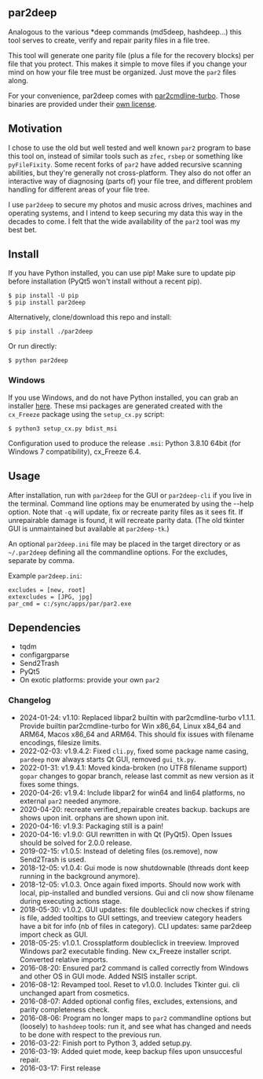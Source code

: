 ## par2deep

Analogous to the various *deep commands (md5deep, hashdeep...) this tool serves to create, verify and repair parity files in a file tree.

This tool will generate one parity file (plus a file for the recovery blocks) per file that you protect. This makes it simple to move files if you change your mind on how your file tree must be organized. Just move the `par2` files along.

For your convenience, par2deep comes with [par2cmdline-turbo](https://github.com/animetosho/par2cmdline-turbo). Those binaries are provided under their [own license](https://github.com/animetosho/par2cmdline-turbo/blob/turbo/COPYING).

## Motivation

I chose to use the old but well tested and well known `par2` program to base this tool on, instead of similar tools such as `zfec`, `rsbep` or something like `pyFileFixity`. Some recent forks of `par2` have added recursive scanning abilities, but they're generally not cross-platform. They also do not offer an interactive way of diagnosing (parts of) your file tree, and different problem handling for different areas of your file tree.

I use `par2deep` to secure my photos and music across drives, machines and operating systems, and I intend to keep securing my data this way in the decades to come. I felt that the wide availability of the `par2` tool was my best bet.

## Install

If you have Python installed, you can use pip! Make sure to update pip before installation (PyQt5 won't install without a recent pip).

    $ pip install -U pip
    $ pip install par2deep

Alternatively, clone/download this repo and install:

    $ pip install ./par2deep

Or run directly:

    $ python par2deep

### Windows

If you use Windows, and do not have Python installed, you can grab an installer [here](https://github.com/brenthuisman/par2deep/releases). These msi packages are generated created with the `cx_Freeze` package using the `setup_cx.py` script:

    $ python3 setup_cx.py bdist_msi

Configuration used to produce the release `.msi`: Python 3.8.10 64bit (for Windows 7 compatibility), cx_Freeze 6.4.

## Usage

After installation, run with `par2deep` for the GUI or `par2deep-cli` if you live in the terminal. Command line options may be enumerated by using the --help option. Note that `-q` will update, fix or recreate parity files as it sees fit. If unrepairable damage is found, it will recreate parity data. (The old tkinter GUI is unmaintained but available at `par2deep-tk`.)

An optional `par2deep.ini` file may be placed in the target directory or as `~/.par2deep` defining all the commandline options. For the excludes, separate by comma.

Example `par2deep.ini`:

	excludes = [new, root]
	extexcludes = [JPG, jpg]
	par_cmd = c:/sync/apps/par/par2.exe

## Dependencies

* tqdm
* configargparse
* Send2Trash
* PyQt5
* On exotic platforms: provide your own `par2`

### Changelog

* 2024-01-24: v1.10: Replaced libpar2 builtin with par2cmdline-turbo v1.1.1. Provide builtin par2cmdline-turbo for Win x86_64, Linux x84_64 and ARM64, Macos x86_64 and ARM64. This should fix issues with filename encodings, filesize limits.
* 2022-02-03: v1.9.4.2: Fixed `cli.py`, fixed some package name casing, `pardeep` now always starts Qt GUI, removed `gui_tk.py`.
* 2022-01-31: v1.9.4.1: Moved kinda-broken (no UTF8 filename support) `gopar` changes to gopar branch, release last commit as new version as it fixes some things.
* 2020-04-26: v1.9.4: Include libpar2 for win64 and lin64 platforms, no external `par2` needed anymore.
* 2020-04-20: recreate verified_repairable creates backup. backups are shows upon init. orphans are shown upon init.
* 2020-04-16: v1.9.3: Packaging still is a pain!
* 2020-04-16: v1.9.0: GUI rewritten in with Qt (PyQt5). Open Issues should be solved for 2.0.0 release.
* 2019-02-15: v1.0.5: Instead of deleting files (os.remove), now Send2Trash is used.
* 2018-12-05: v1.0.4: Gui mode is now shutdownable (threads dont keep running in the background anymore).
* 2018-12-05: v1.0.3. Once again fixed imports. Should now work with local, pip-installed and bundled versions. Gui and cli now show filename during executing actions stage.
* 2018-05-30: v1.0.2. GUI updates: file doubleclick now checkes if string is file, added tooltips to GUI settings, and treeview category headers have a bit for info (nb of files in category). CLI updates: same par2deep import check as GUI.
* 2018-05-25: v1.0.1. Crossplatform doubleclick in treeview. Improved Windows par2 executable finding. New cx_Freeze installer script. Converted relative imports.
* 2016-08-20: Ensured par2 command is called correctly from Windows and other OS in GUI mode. Added NSIS installer script.
* 2016-08-12: Revamped tool. Reset to v1.0.0. Includes Tkinter gui. cli unchanged apart from cosmetics.
* 2016-08-07: Added optional config files, excludes, extensions, and parity completeness check.
* 2016-08-06: Program no longer maps to `par2` commandline options but (loosely) to `hashdeep` tools: run it, and see what has changed and needs to be done with respect to the previous run.
* 2016-03-22: Finish port to Python 3, added setup.py.
* 2016-03-19: Added quiet mode, keep backup files upon unsuccesful repair.
* 2016-03-17: First release
